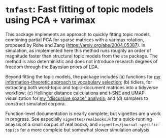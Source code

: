 # `tmfast`: Fast fitting of topic models using PCA + varimax

This package implements an approach to quickly fitting topic models, combining partial PCA for sparse matrices with a varimax rotation, proposed by Rohe and Zang (<https://arxiv.org/abs/2004.05387>).  In simulation, as implemented here this method runs roughly an order of magnitude faster than structural topic models from the `stm` package.  The method is also deterministic and does not introduce research degrees of freedom through the Bayesian priors of LDA. 

Beyond fitting the topic models, the package includes (a) functions for [my information-theoretic approach to vocabulary selection](https://direct.mit.edu/qss/article/2/3/990/106952/Productivity-and-interdisciplinary-impacts-of); (b) tidiers, for extracting both word-topic and topic-document matrices into a tidyverse workflow; (c) Hellinger distance calculations and t-SNE and UMAP visualization for [my "discursive space" analysis](https://direct.mit.edu/qss/article/2/3/990/106952/Productivity-and-interdisciplinary-impacts-of); and (d) samplers to construct simulated corpora. 

Function-level documentation is nearly complete, but vignettes are a work in progress.  See especially `vignettes/realbooks.R` for a quick-running anaysis of a small corpus of real books, and `vignettes/journal-specific-topics` for a more complete but somewhat slower simulation analysis. 
